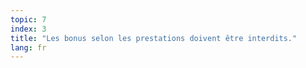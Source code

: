 ```yaml
---
topic: 7
index: 3
title: "Les bonus selon les prestations doivent être interdits."
lang: fr
---
```


